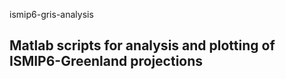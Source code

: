 ismip6-gris-analysis

## Matlab scripts for analysis and plotting of ISMIP6-Greenland  projections

